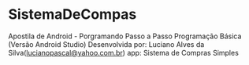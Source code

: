 # SistemaDeCompas
Apostila de Android - Porgramando Passo a Passo Programação Básica (Versão Android Studio) Desenvolvida por: Luciano Alves da Silva(lucianopascal@yahoo.com.br) app: Sistema de Compras Simples
